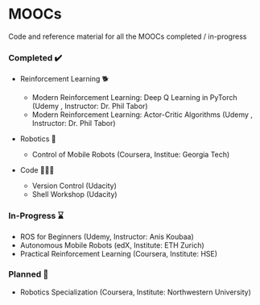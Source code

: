 # MOOCs
Code and reference material for all the MOOCs completed / in-progress

### Completed ✔️

- Reinforcement Learning 🐕
  - Modern Reinforcement Learning: Deep Q Learning in PyTorch (Udemy , Instructor: Dr. Phil Tabor)
  - Modern Reinforcement Learning: Actor-Critic Algorithms (Udemy , Instructor: Dr. Phil Tabor)

- Robotics 🤖
  - Control of Mobile Robots (Coursera, Institue: Georgia Tech)

- Code 👨🏻‍💻
  - Version Control (Udacity)
  - Shell Workshop (Udacity)

### In-Progress ⌛
  - ROS for Beginners (Udemy, Instructor: Anis Koubaa)
  - Autonomous Mobile Robots (edX, Institute: ETH Zurich)
  - Practical Reinforcement Learning (Coursera, Institute: HSE)

### Planned 📅
  - Robotics Specialization (Coursera, Institute: Northwestern University)
